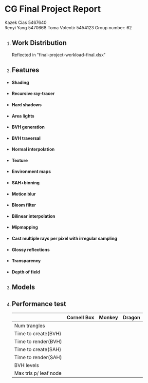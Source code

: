 # CG Final Project Report

Kazek Ciaś 5467640  
Renyi Yang  5470668
Toma Volentir 5454123
Group number: 62

1. ##  Work Distribution

   Reflected in "final-project-workload-final.xlsx"

2. ## Features
- #### Shading

- #### Recursive ray-tracer

- #### Hard shadows

- #### Area lights

- #### BVH generation

- #### BVH traversal

- #### Normal interpolation

- #### Texture

- #### Environment maps

- #### SAH+binning

- #### Motion blur

- #### Bloom filter

- #### Bilinear interpolation

- #### Mipmapping

- #### Cast multiple rays per pixel with irregular sampling

- #### Glossy reflections

- #### Transparency

- #### Depth of field

3. ## Models

4. ## Performance test

   |                       | Cornell Box | Monkey | Dragon |
   | --------------------- | ----------- | ------ | :----: |
   | Num trangles          |             |        |        |
   | Time to create(BVH)   |             |        |        |
   | Time to render(BVH)   |             |        |        |
   | Time to create(SAH)   |             |        |        |
   | Time to render(SAH)   |             |        |        |
   | BVH levels            |             |        |        |
   | Max tris p/ leaf node |             |        |        |

   
